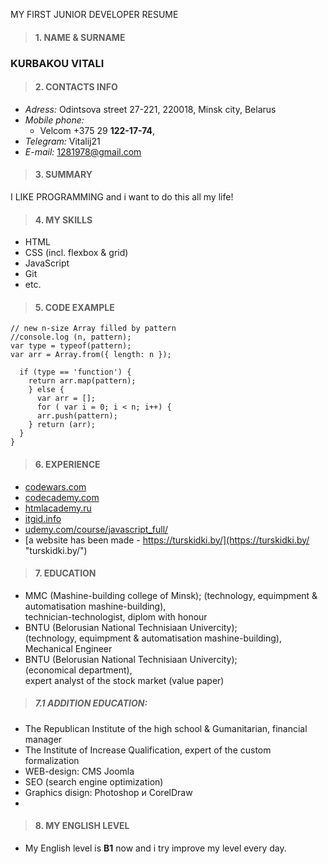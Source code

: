 MY FIRST JUNIOR DEVELOPER RESUME

> #### 1. NAME & SURNAME ####

### KURBAKOU VITALI


> #### 2. CONTACTS INFO ####

* *Adress:* Odintsova street 27-221, 220018, Minsk city, Belarus  
* *Mobile phone:* 
    * Velcom +375 29 **122-17-74**, 
* *Telegram:* Vitalij21  
* *E-mail:* 1281978@gmail.com

> #### 3. SUMMARY ####

I LIKE PROGRAMMING and i want to do this all my life!

> #### 4. MY SKILLS ####

* HTML
* CSS (incl. flexbox & grid)
* JavaScript
* Git
* etc.

> #### 5. CODE EXAMPLE ####

```function sequence(n, pattern) {
// new n-size Array filled by pattern
//console.log (n, pattern);
var type = typeof(pattern);
var arr = Array.from({ length: n });

  if (type == 'function') { 
    return arr.map(pattern);
    } else {
      var arr = [];
      for ( var i = 0; i < n; i++) {
      arr.push(pattern);
    } return (arr);
  }
}
```

> #### 6. EXPERIENCE ####

* [codewars.com](https://www.codewars.com/users/Vitalij21 "codewars.com/users/Vitalij21")
* [codecademy.com](https://www.codecademy.com/profiles/Vitalij21 "codecademy.com/profiles/Vitalij21")
* [htmlacademy.ru](https://htmlacademy.ru/profile/id833887 "htmlacademy.ru/profile/id833887")
* [itgid.info](https://itgid.info/course/javascript-2 "itgid.info/course/javascript-2")
* [udemy.com/course/javascript_full/](https://www.udemy.com/course/javascript_full/ "udemy.com/course/javascript_full/")
* [a website has been made - https://turskidki.by/](https://turskidki.by/ "turskidki.by/")

> #### 7. EDUCATION ####

* MMC (Mashine-building college of Minsk); 
(technology, equimpment & automatisation mashine-building),  
technician-technologist,  diplom with honour  
* BNTU (Belorusian National Technisiaan Univercity);  
(technology, equimpment & automatisation mashine-building),  
Mechanical Engineer  
* BNTU (Belorusian National Technisiaan Univercity);  
(economical department),  
expert analyst of the stock market (value paper)

> ##### 7.1  ADDITION EDUCATION: #####
- The Republican Institute of the high school & Gumanitarian, financial manager
- The Institute of Increase Qualification,   expert of the custom formalization
- WEB-design: CMS Joomla
- SEO (search engine optimization)
- Graphics disign: Photoshop и CorelDraw
- 

> #### 8. MY ENGLISH LEVEL ####

- My English level is **B1** now and i try improve my level every day.
